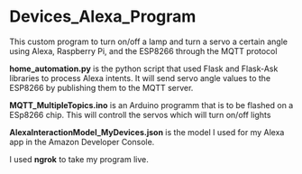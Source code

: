 # Devices_Alexa_Program
This custom program to turn on/off a lamp and turn a servo a certain angle using Alexa, Raspberry Pi, and the ESP8266 through the MQTT protocol 

**home_automation.py** is the python script that used Flask and Flask-Ask libraries to process Alexa intents. It will send servo angle values to the ESP8266 by publishing them to the MQTT server.

**MQTT_MultipleTopics.ino** is an Arduino programm that is to be flashed on a ESp8266 chip. This will controll the servos which will turn on/off lights

**AlexaInteractionModel_MyDevices.json** is the model I used for my Alexa app in the Amazon Developer Console.

I used **ngrok** to take my program live. 

